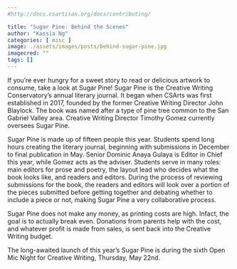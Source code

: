 ```yaml
---
#http://docs.csartisan.org/docs/contributing/

title: "Sugar Pine: Behind the Scenes"
author: "Kassia Ng"
categories: [ misc ]
image: ./assets/images/posts/behind-sugar-pine.jpg
imagecred: ""
tags: []
---
```

If you’re ever hungry for a sweet story to read or delicious artwork to consume, take a look at Sugar Pine! Sugar Pine is the Creative Writing Conservatory’s annual literary journal. It began when CSArts was first established in 2017, founded by the former Creative Writing Director John Blaylock. The book was named after a type of pine tree common to the San Gabriel Valley area. Creative Writing Director Timothy Gomez currently oversees Sugar Pine. 

Sugar Pine is made up of fifteen people this year. Students spend long hours creating the literary journal, beginning with submissions in December to final publication in May. Senior Dominic Anaya Gulaya is Editor in Chief this year, while Gomez acts as the adviser. Students serve in many roles: main editors for prose and poetry, the layout lead who decides what the book looks like, and readers and editors. During the process of reviewing submissions for the book, the readers and editors will look over a portion of the pieces submitted before getting together and debating whether to include a piece or not, making Sugar Pine a very collaborative process. 

Sugar Pine does not make any money, as printing costs are high. Infact, the goal is to actually break even. Donations from parents help with the cost, and whatever profit is made from sales, is sent back into the Creative Writing budget. 

The long-awaited launch of this year’s Sugar Pine is during the sixth Open Mic Night for Creative Writing, Thursday, May 22nd. 